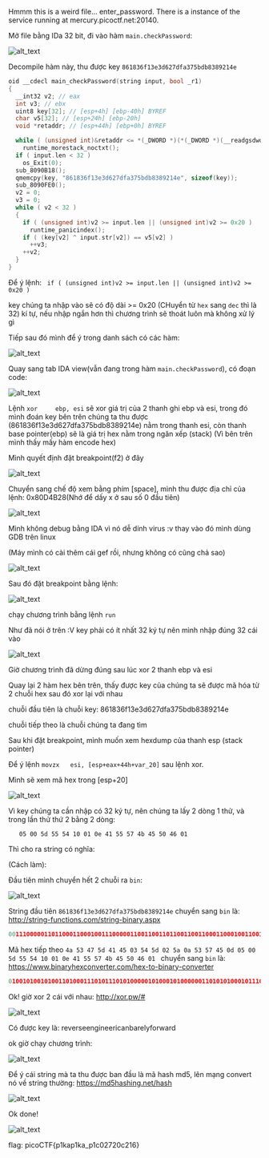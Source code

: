 Hmmm this is a weird file... enter_password. There is a instance of the service running at mercury.picoctf.net:20140.

Mở file bằng IDa 32 bit, đi vào hàm ```main.checkPassword```:

![alt_text](https://i.imgur.com/DFiQFe2.png)

Decompile hàm này, thu được key ```861836f13e3d627dfa375bdb8389214e```

```C
oid __cdecl main_checkPassword(string input, bool _r1)
{
  __int32 v2; // eax
  int v3; // ebx
  uint8 key[32]; // [esp+4h] [ebp-40h] BYREF
  char v5[32]; // [esp+24h] [ebp-20h]
  void *retaddr; // [esp+44h] [ebp+0h] BYREF

  while ( (unsigned int)&retaddr <= *(_DWORD *)(*(_DWORD *)(__readgsdword(0) - 4) + 8) )
    runtime_morestack_noctxt();
  if ( input.len < 32 )
    os_Exit(0);
  sub_8090B18();
  qmemcpy(key, "861836f13e3d627dfa375bdb8389214e", sizeof(key));
  sub_8090FE0();
  v2 = 0;
  v3 = 0;
  while ( v2 < 32 )
  {
    if ( (unsigned int)v2 >= input.len || (unsigned int)v2 >= 0x20 )
      runtime_panicindex();
    if ( (key[v2] ^ input.str[v2]) == v5[v2] )
      ++v3;
    ++v2;
  }
}
```
Để ý lệnh: ``` if ( (unsigned int)v2 >= input.len || (unsigned int)v2 >= 0x20 )```

key chúng ta nhập vào sẽ có độ dài >= 0x20 (CHuyển từ ```hex``` sang ```dec``` thì là 32) kí tự, nếu nhập ngắn hơn thì chương trình sẽ thoát luôn mà không xử lý gì

Tiếp sau đó mình để ý trong danh sách có các hàm:

![alt_text](https://i.imgur.com/RrFShpu.png)

Quay sang tab IDA view(vẫn đang trong hàm ```main.checkPassword```), có đoạn code:

![alt_text](https://i.imgur.com/JKpf785.png)

Lệnh ```xor     ebp, esi``` sẽ xor giá trị của 2 thanh ghi ebp và esi, trong đó mình đoán key bên trên chúng ta thu được (861836f13e3d627dfa375bdb8389214e) nằm trong thanh esi, còn thanh base pointer(ebp) sẽ là giá trị hex nằm trong ngăn xếp (stack) (Vì bên trên mình thấy mấy hàm encode hex)

Mình quyết định đặt breakpoint(f2) ở đây

![alt_text](https://i.imgur.com/bRudzdK.png)

Chuyển sang chế độ xem bằng phím [space], mình thu được địa chỉ của lệnh: 0x80D4B28(Nhớ để dấy x ở sau số 0 đầu tiên)

![alt_text](https://i.imgur.com/LdVIksY.png)

Mình không debug bằng IDA vì nó dễ dính virus :v thay vào đó mình dùng GDB trên linux

(Máy mình có cài thêm cái gef rồi, nhưng không có cũng chả sao)

![alt_text](https://i.imgur.com/4YUUsXw.png)

Sau đó đặt breakpoint bằng lệnh:

![alt_text](https://i.imgur.com/Lb3htjg.png)

chạy chương trình bằng lệnh ```run```

Như đã nói ở trên :V key phải có ít nhất 32 ký tự nên mình nhập đúng 32 cái vào

![alt_text](https://i.imgur.com/zo9v27k.png)

Giờ chương trình đã dừng đúng sau lúc xor 2 thanh ebp và esi

Quay lại 2 hàm hex bên trên, thấy được key của chúng ta sẽ được mã hóa từ 2 chuỗi hex sau đó xor lại với nhau

chuỗi đầu tiên là chuỗi key: 861836f13e3d627dfa375bdb8389214e

chuỗi tiếp theo là chuỗi chúng ta đang tìm

Sau khi đặt breakpoint, mình muốn xem hexdump của thanh esp (stack pointer)

Để ý lệnh ```movzx   esi, [esp+eax+44h+var_20]``` sau lệnh xor.

Mình sẽ xem mã hex trong [esp+20]

![alt_text](https://i.imgur.com/wpvhb7R.png)

Vì key chúng ta cần nhập có 32 ký tự, nên chúng ta lấy 2 dòng 1 thử, và trong lần thử thứ 2 bằng 2 dòng:

```4a 53 47 5d 41 45 03 54 5d 02 5a 0a 53 57 45 0d
   05 00 5d 55 54 10 01 0e 41 55 57 4b 45 50 46 01
   ```
Thì cho ra string có nghĩa:

(Cách làm):

Đầu tiên mình chuyển hết 2 chuỗi ra ```bin```:

![alt_text](https://i.imgur.com/ICEfMDe.png)

String đầu tiên ```861836f13e3d627dfa375bdb8389214e``` chuyển sang  ```bin``` là: http://string-functions.com/string-binary.aspx
```python
0011100000110110001100010011100000110011001101100110011000110001001100110110010100110011011001000011011000110010001101110110010001100110011000010011001100110111001101010110001001100100011000100011100000110011001110000011100100110010001100010011010001100101
```
Mã hex tiếp theo ```4a 53 47 5d 41 45 03 54 5d 02 5a 0a 53 57 45 0d 05 00 5d 55 54 10 01 0e 41 55 57 4b 45 50 46 01 ``` chuyển sang ```bin``` là: https://www.binaryhexconverter.com/hex-to-binary-converter

```python
0100101001010011010001110101110101000001010001010000001101010100010111010000001001011010000010100101001101010111010001010000110100000101000000000101110101010101010101000001000000000001000011100100000101010101010101110100101101000101010100000100011000000001
```
Ok! giờ xor 2 cái với nhau: http://xor.pw/#

![alt_text](https://i.imgur.com/4jh28Wk.png)

Có được key là: reverseengineericanbarelyforward

ok giờ chạy chương trình: 

![alt_text](https://i.imgur.com/Nj9atPc.png)

Để ý cái string mà ta thu được ban đầu là mã hash md5, lên mạng convert nó về string thường: https://md5hashing.net/hash

![alt_text](https://i.imgur.com/WI3LqYS.png)

Ok done! 

![alt_text](https://i.imgur.com/P5VrV1v.png)

flag: picoCTF{p1kap1ka_p1c02720c216}

